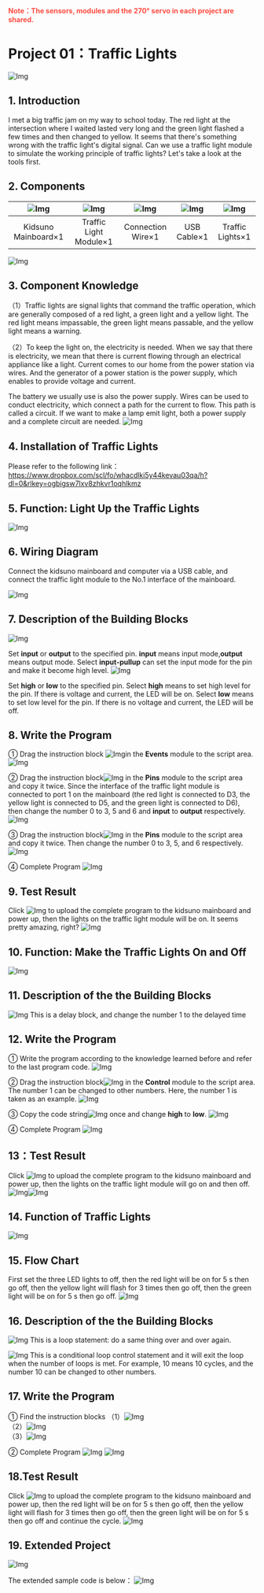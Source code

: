 <span style="color: rgb(255, 76, 65);">**Note：The sensors, modules and the 270° servo in each project are shared.**</span>

# Project 01：Traffic Lights

![Img](/media/111.png)

## 1. Introduction
I met a big traffic jam on my way to school today. The red light at the intersection where I waited lasted very long and the green light flashed a few times and then changed to yellow. It seems that there's something wrong with the traffic light's digital signal. 
Can we use a traffic light module to simulate the working principle of traffic lights?  Let's take a look at the tools first.


## 2. Components
|![Img](/media/KidsunoMainboard.png)|![Img](/media/TrafficLightModule.png)|![Img](/media/ConnectionWire.png)|![Img](/media/USBCable.png)| ![Img](/media/TrafficLights.png) |
| :--: | :--: | :--: | :--: | :--: |
|Kidsuno Mainboard×1|Traffic Light Module×1|Connection Wire×1|USB Cable×1| Traffic Lights×1 |

![Img](/media/112.png)


## 3. Component Knowledge
（1）Traffic lights are signal lights that command the traffic operation, which are generally composed of a red light, a green light and a yellow light. The red light means impassable, the green light means passable, and the yellow light means a warning.

（2）To keep the light on, the electricity is needed. When we say that there is electricity, we mean that there is current flowing through an electrical appliance like a light. Current comes to our home from the power station via wires. And the generator of a power station is the power supply, which enables to provide voltage and current. 

The battery we usually use is also the power supply. Wires can be used to conduct electricity, which connect a path for the current to flow. This path is called a circuit. If we want to make a lamp emit light, both a power supply and a complete circuit are needed.
![Img](/media/113.png)

## 4. Installation of Traffic Lights

Please refer to the following link：https://www.dropbox.com/scl/fo/whacdlki5y44kevau03qa/h?dl=0&rlkey=ogbigsw7lxv8zhkvr1oqhlkmz


## 5. Function: Light Up the Traffic Lights
![Img](/media/114.png)

## 6. Wiring Diagram
Connect the kidsuno mainboard and computer via a USB cable, and connect the traffic light module to the No.1 interface of the mainboard.

![Img](/media/115.png)

## 7. Description of the Building Blocks
![Img](/media/116.png)

Set **input** or **output** to the specified pin. **input** means input mode,**output** means output mode. Select **input-pullup** can set the input mode for the pin and make it become high level.
![Img](/media/117.png)

Set **high** or **low** to the specified pin. Select **high** means to set high level for the pin. If there is voltage and current, the LED will be on. Select **low** means to set low level for the pin. If there is no voltage and current, the LED will be off.

## 8. Write the Program

① Drag the instruction block ![Img](/media/118.png)in the **Events** module to the script area.
![Img](/media/119.png)

② Drag the instruction block![Img](/media/120.png) in the **Pins** module to the script area and copy it twice. Since the interface of the traffic light module is connected to port 1 on the mainboard (the red light is connected to D3, the yellow light is connected to D5, and the green light is connected to D6), then change the number 0 to 3, 5 and 6 and **input** to **output** respectively.
![Img](/media/121.png)

③ Drag the instruction block![Img](/media/122.png) in the **Pins** module to the script area and copy it twice. Then change the number 0 to 3, 5, and 6 respectively.
![Img](/media/123.png)

④ Complete Program
![Img](/media/124.png)


## 9. Test Result
Click ![Img](/media/125.png) to upload the complete program to the kidsuno mainboard and power up, then the lights on the traffic light module will be on. It seems pretty amazing, right?
![Img](/media/911.png)

## 10. Function: Make the Traffic Lights On and Off
![Img](/media/126.png)

## 11. Description of the the Building Blocks
![Img](/media/127.png)
This is a delay block, and change the number 1 to the delayed time

## 12. Write the Program
①  Write the program according to the knowledge learned before and refer to the last program code.
![Img](/media/128.png)

② Drag the instruction block![Img](/media/127.png) in the **Control** module to the script area. The number 1 can be changed to other numbers. Here, the number 1 is taken as an example.
![Img](/media/129.png)

③ Copy the code string![Img](/media/130.png) once and change **high** to **low**.
![Img](/media/131.png)

④ Complete Program
![Img](/media/131.png)

## 13：Test Result 
Click ![Img](/media/125.png) to upload the complete program to the kidsuno mainboard and power up, then the lights on the traffic light module will go on and then off.
![Img](/media/912.png)![Img](/media/913.png)


## 14. Function of Traffic Lights 
![Img](/media/132.png)

## 15. Flow Chart 
First set the three LED lights to off, then the red light will be on for 5 s then go off, then the yellow light will flash for 3 times then go off, then the green light will be on for 5 s then go off.
![Img](/media/133.png)

## 16. Description of the the Building Blocks
![Img](/media/134.png)
This is a loop statement: do a same thing over and over again.

![Img](/media/135.png)
This is a conditional loop control statement and it will exit the loop  when the number of loops is met. For example, 10 means 10 cycles, and the number 10 can be changed to other numbers.

## 17. Write the Program

① Find the instruction blocks
（1）![Img](/media/136.png)
<br>
（2）![Img](/media/137.png)
<br>
（3）![Img](/media/138.png)
<br>

② Complete Program
![Img](/media/139.png)
![Img](/media/140.png)

## 18.Test Result 
Click ![Img](/media/125.png) to upload the complete program to the kidsuno mainboard and power up, then the red light will be on for 5 s then go off, then the yellow light will flash for 3 times then go off, then the green light will be on for 5 s then go off and continue the cycle.
![Img](/media/914.png)

## 19. Extended Project
![Img](/media/141.png)

The extended sample code is below：
![Img](/media/142.png)





